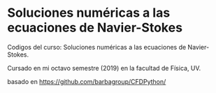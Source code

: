 # Soluciones numéricas a las ecuaciones de Navier-Stokes
Codigos del curso: Soluciones numéricas a las ecuaciones de Navier-Stokes.

Cursado en mi octavo semestre (2019) en la facultad de Física, UV.

basado en https://github.com/barbagroup/CFDPython/
